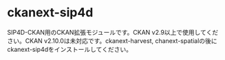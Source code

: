 # ckanext-sip4d
 SIP4D-CKAN用のCKAN拡張モジュールです。CKAN v2.9以上で使用してください。CKAN v2.10.0は未対応です。ckanext-harvest, chanext-spatialの後にckanext-sip4dをインストールしてください。
